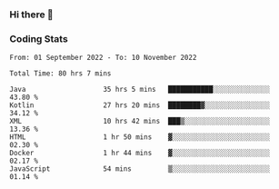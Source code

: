 ### Hi there 👋

<!--
**Girrafeec/girrafeec** is a ✨ _special_ ✨ repository because its `README.md` (this file) appears on your GitHub profile.

Here are some ideas to get you started:

- 🔭 I’m currently working on ...
- 🌱 I’m currently learning ...
- 👯 I’m looking to collaborate on ...
- 🤔 I’m looking for help with ...
- 💬 Ask me about ...
- 📫 How to reach me: ...
- 😄 Pronouns: ...
- ⚡ Fun fact: ...
-->

### Coding Stats
<!--START_SECTION:waka-->

```text
From: 01 September 2022 - To: 10 November 2022

Total Time: 80 hrs 7 mins

Java                   35 hrs 5 mins   ███████████░░░░░░░░░░░░░░   43.80 %
Kotlin                 27 hrs 20 mins  ████████▓░░░░░░░░░░░░░░░░   34.12 %
XML                    10 hrs 42 mins  ███▒░░░░░░░░░░░░░░░░░░░░░   13.36 %
HTML                   1 hr 50 mins    ▓░░░░░░░░░░░░░░░░░░░░░░░░   02.30 %
Docker                 1 hr 44 mins    ▓░░░░░░░░░░░░░░░░░░░░░░░░   02.17 %
JavaScript             54 mins         ▒░░░░░░░░░░░░░░░░░░░░░░░░   01.14 %
```

<!--END_SECTION:waka-->
